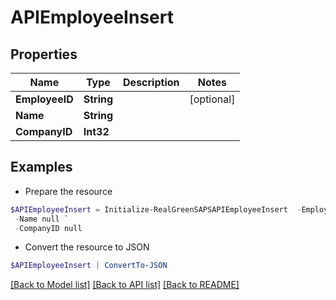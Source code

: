 # APIEmployeeInsert
## Properties

Name | Type | Description | Notes
------------ | ------------- | ------------- | -------------
**EmployeeID** | **String** |  | [optional] 
**Name** | **String** |  | 
**CompanyID** | **Int32** |  | 

## Examples

- Prepare the resource
```powershell
$APIEmployeeInsert = Initialize-RealGreenSAPSAPIEmployeeInsert  -EmployeeID null `
 -Name null `
 -CompanyID null
```

- Convert the resource to JSON
```powershell
$APIEmployeeInsert | ConvertTo-JSON
```

[[Back to Model list]](../README.md#documentation-for-models) [[Back to API list]](../README.md#documentation-for-api-endpoints) [[Back to README]](../README.md)

